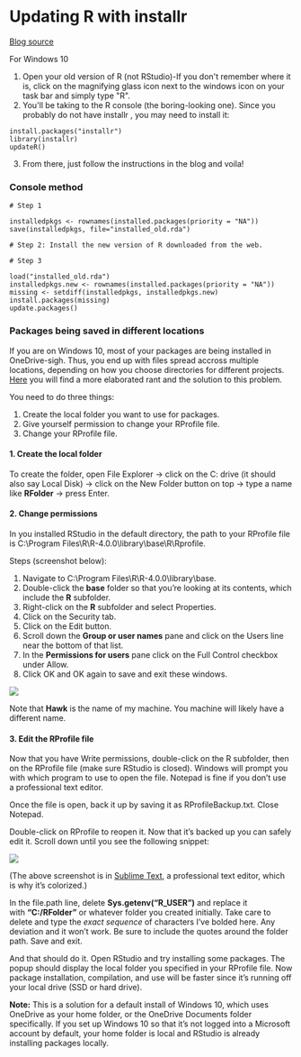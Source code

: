 # Updating R with installr
[Blog source](https://www.r-statistics.com/2015/06/a-step-by-step-screenshots-tutorial-for-upgrading-r-on-windows/)

For Windows 10

1. Open your old version of R (not RStudio)-If you don't remember where it is, click on the magnifying glass icon next to the windows icon on your task bar and simply type "R".
2. You'll be taking to the R console (the boring-looking one). Since you probably do not have installr , you may need to install it:
```
install.packages("installr")
library(installr)
updateR()
```
3. From there, just follow the instructions in the blog and voila!

### Console method
```
# Step 1  
  
installedpkgs <- rownames(installed.packages(priority = "NA"))  
save(installedpkgs, file="installed_old.rda")  
  
# Step 2: Install the new version of R downloaded from the web.  
  
# Step 3  
  
load("installed_old.rda")  
installedpkgs.new <- rownames(installed.packages(priority = "NA"))  
missing <- setdiff(installedpkgs, installedpkgs.new)  
install.packages(missing)  
update.packages()
```

### Packages being saved in different locations
If you are on Windows 10, most of your packages are being installed in OneDrive-sigh. Thus, you end up with files spread accross multiple locations, depending on how you choose directories for different projects. [Here](https://medium.com/@ValidScience/how-to-fix-rstudios-package-installation-on-windows-10-c1e602bf3a1f) you will find a more elaborated rant and the solution to this problem. 

You need to do three things:

1.  Create the local folder you want to use for packages.
2.  Give yourself permission to change your RProfile file.
3.  Change your RProfile file.

#### 1. Create the local folder

To create the folder, open File Explorer → click on the C: drive (it should also say Local Disk) → click on the New Folder button on top → type a name like **RFolder** → press Enter.

#### 2. Change permissions

In you installed RStudio in the default directory, the path to your RProfile file is C:\Program Files\R\R-4.0.0\library\base\R\Rprofile.

Steps (screenshot below):

1.  Navigate to C:\Program Files\R\R-4.0.0\library\base\.
2.  Double-click the **base** folder so that you’re looking at its contents, which include the **R** subfolder.
3.  Right-click on the **R** subfolder and select Properties.
4.  Click on the Security tab.
5.  Click on the Edit button.
6.  Scroll down the **Group or user names** pane and click on the Users line near the bottom of that list.
7.  In the **Permissions for users** pane click on the Full Control checkbox under Allow.
8.  Click OK and OK again to save and exit these windows.

![](https://miro.medium.com/max/1300/1*GwdYJDxOYecymP1aieZ-oA.jpeg)

Note that **Hawk** is the name of my machine. You machine will likely have a different name.

#### 3. Edit the RProfile file

Now that you have Write permissions, double-click on the R subfolder, then on the RProfile file (make sure RStudio is closed). Windows will prompt you with which program to use to open the file. Notepad is fine if you don’t use a professional text editor.

Once the file is open, back it up by saving it as RProfileBackup.txt. Close Notepad.

Double-click on RProfile to reopen it. Now that it’s backed up you can safely edit it. Scroll down until you see the following snippet:

![](https://miro.medium.com/max/1254/1*6TAgL-e7Lfywgsd7G6Ee9Q.jpeg)

(The above screenshot is in [Sublime Text](https://www.sublimetext.com/), a professional text editor, which is why it’s colorized.)

In the file.path line, delete **Sys.getenv(“R_USER”)** and replace it with **“C:/RFolder”** or whatever folder you created initially. Take care to delete and type the _exact sequence_ of characters I’ve bolded here. Any deviation and it won’t work. Be sure to include the quotes around the folder path. Save and exit.

And that should do it. Open RStudio and try installing some packages. The popup should display the local folder you specified in your RProfile file. Now package installation, compilation, and use will be faster since it’s running off your local drive (SSD or hard drive).

**Note:** This is a solution for a default install of Windows 10, which uses OneDrive as your home folder, or the OneDrive Documents folder specifically. If you set up Windows 10 so that it’s not logged into a Microsoft account by default, your home folder is local and RStudio is already installing packages locally.
